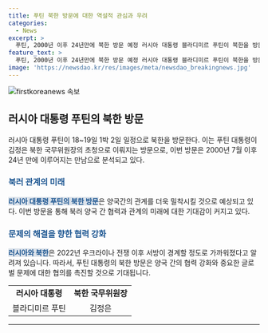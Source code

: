 ```yaml
---
title: 푸틴 북한 방문에 대한 역설적 관심과 우려
categories:
  - News
excerpt: >
  푸틴, 2000년 이후 24년만에 북한 방문 예정 러시아 대통령 블라디미르 푸틴이 북한을 방문하며 김정은과의 만남으로 북러 관계가 더욱 밀착될 전망이다. 특히, 2022년 우크라이나 전쟁 이후 러시아와 북한의 접촉이 더욱 깊어지면서 푸틴 대통령의 방북은 양국을 더욱 밀착시킬 것으로 예상된다. 그동안 러시아와 북한은 꾸준한 협력을 이어오며 서방의 경계를 피해왔다.
feature_text: >
  푸틴, 2000년 이후 24년만에 북한 방문 예정 러시아 대통령 블라디미르 푸틴이 북한을 방문하며 김정은과의 만남으로 북러 관계가 더욱 밀착될 전망이다. 특히, 2022년 우크라이나 전쟁 이후 러시아와 북한의 접촉이 더욱 깊어지면서 푸틴 대통령의 방북은 양국을 더욱 밀착시킬 것으로 예상된다. 그동안 러시아와 북한은 꾸준한 협력을 이어오며 서방의 경계를 피해왔다.
image: 'https://newsdao.kr/res/images/meta/newsdao_breakingnews.jpg'
---
```


<p><img src="https://newsdao.kr/res/images/meta/newsdao_breakingnews.jpg" alt="firstkoreanews 속보" /></p>

<h2 data-ke-size="size26">러시아 대통령 푸틴의 북한 방문</h2>

<p>러시아 대통령 푸틴이 18~19일 1박 2일 일정으로 북한을 방문한다. 이는 푸틴 대통령이 김정은 북한 국무위원장의 초청으로 이뤄지는 방문으로, 이번 방문은 2000년 7월 이후 24년 만에 이루어지는 만남으로 분석되고 있다.</p>

<h3><b><span style="color: #1a5490;">북러 관계의 미래</span></b></h3>

<p><b><span style="background-color: #21538527; color: #1a5490;">러시아 대통령 푸틴의 북한 방문</span></b>은 양국간의 관계를 더욱 밀착시킬 것으로 예상되고 있다. 이번 방문을 통해 북러 양국 간 협력과 관계의 미래에 대한 기대감이 커지고 있다.</p>

<h3><b><span style="color: #1a5490;">문제의 해결을 향한 협력 강화</span></b></h3>

<p><b><span style="background-color: #21538527; color: #1a5490;">러시아와 북한</span></b>은 2022년 우크라이나 전쟁 이후 서방이 경계할 정도로 가까워졌다고 알려져 있습니다. 따라서, 푸틴 대통령의 북한 방문은 양국 간의 협력 강화와 중요한 글로벌 문제에 대한 협의를 촉진할 것으로 기대됩니다.</p>

<table>
    <tr>
        <td style="text-align: center; height: 17px;"><b>러시아 대통령</b></td>
        <td style="text-align: center; height: 17px;"><b>북한 국무위원장</b></td>
    </tr>
    <tr>
        <td style="text-align: center; height: 17px;">블라디미르 푸틴</td>
        <td style="text-align: center; height: 17px;">김정은</td>
    </tr>
</table>

<hr>

<p data-ke-size="size16">&nbsp;</p>

<p data-ke-size="size16">&nbsp;</p>

<p data-ke-size="size16">&nbsp;</p>

